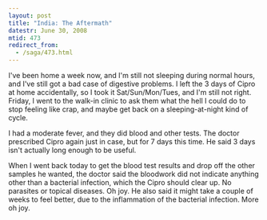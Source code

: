 ```yaml
---
layout: post
title: "India: The Aftermath"
datestr: June 30, 2008
mtid: 473
redirect_from:
  - /saga/473.html
---
```


I've been home a week now, and I'm still not sleeping during normal hours, and I've still got a bad case of digestive problems.  I left the 3 days of Cipro at home accidentally, so I took it Sat/Sun/Mon/Tues, and I'm still not right.  Friday, I went to the walk-in clinic to ask them what the hell I could do to stop feeling like crap, and maybe get back on a sleeping-at-night kind of cycle.

I had a moderate fever, and they did blood and other tests.  The doctor prescribed Cipro again just in case, but for 7 days this time.  He said 3 days isn't actually long enough to be useful.

When I went back today to get the blood test results and drop off the other samples he wanted, the doctor said the bloodwork did not indicate anything other than a bacterial infection, which the Cipro should clear up.  No parasites or topical diseases.  Oh joy.  He also said it might take a couple of weeks to feel better, due to the inflammation of the bacterial infection.  More oh joy.

